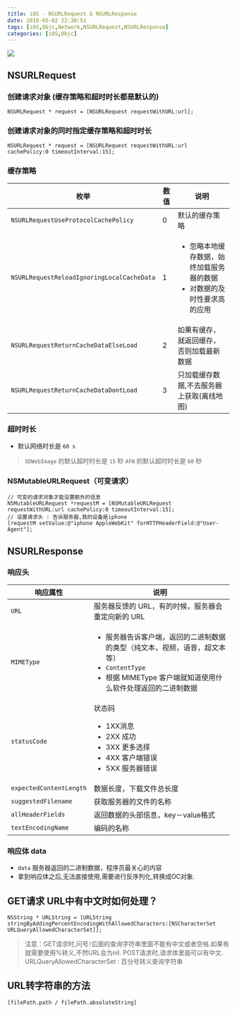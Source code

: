 ```yaml
---
title: iOS - NSURLRequest & NSURLResponse
date: 2018-05-02 22:30:51
tags: [iOS,Objc,Network,NSURLRequest,NSURLResponse]
categories: [iOS,Objc]
---
```

![](/images/network_http_commute.png)
## NSURLRequest
### 创建请求对象 (缓存策略和超时时长都是默认的)
``` Objc
NSURLRequest * request = [NSURLRequest requestWithURL:url];
```
  ### 创建请求对象的同时指定缓存策略和超时时长
``` Objc
NSURLRequest * request = [NSURLRequest requestWithURL:url cachePolicy:0 timeoutInterval:15];
```
### 缓存策略
| 枚举 | 数值 | 说明 |
| -- | -- | -- |
| `NSURLRequestUseProtocolCachePolicy` | 0 | 默认的缓存策略 |
| `NSURLRequestReloadIgnoringLocalCacheData` | 1 | <ul><li>忽略本地缓存数据，始终加载服务器的数据</li><li>对数据的及时性要求高的应用</li></ul> |
| `NSURLRequestReturnCacheDataElseLoad` | 2 | 如果有缓存，就返回缓存，否则加载最新数据 |
| `NSURLRequestReturnCacheDataDontLoad` | 3 | 只加载缓存数据,不去服务器上获取(离线地图) |

### 超时时长
- 默认网络时长是 `60 s`
> `SDWebImage` 的默认超时时长是 `15` 秒
> `AFN` 的默认超时时长是 `60` 秒


### NSMutableURLRequest（可变请求）
``` Objc
// 可变的请求对象才能设置额外的信息
NSMutableURLRequest *requestM = [NSMutableURLRequest requestWithURL:url cachePolicy:0 timeoutInterval:15];
// 设置请求头 : 告诉服务器,我的设备是iphone
[requestM setValue:@"iphone AppleWebKit" forHTTPHeaderField:@"User-Agent"];
```
## NSURLResponse
### 响应头
| 响应属性 | 说明 |
| -- | -- |
| `URL` | 服务器反馈的 URL，有的时候，服务器会重定向新的 URL |
| `MIMEType` | <ul><li>服务器告诉客户端，返回的二进制数据的类型（纯文本，视频，语音，超文本等）</li><li>`ContentType`</li><li>根据 MIMEType 客户端就知道使用什么软件处理返回的二进制数据</li></ul> |
| `statusCode` | 状态码<br /><ul><li>1XX消息</li><li>2XX 成功</li><li>3XX 更多选择</li><li>4XX 客户端错误</li><li>5XX 服务器错误</li></ul> |
| `expectedContentLength` | 数据长度，下载文件总长度 |
| `suggestedFilename` | 获取服务器的文件的名称 |
| `allHeaderFields ` | 返回数据的头部信息，key－value格式 |
| `textEncodingName ` | 编码的名称 |

### 响应体 data
- `data` 服务器返回的二进制数据，程序员最关心的内容
- 拿到响应体之后,无法直接使用,需要进行反序列化,转换成OC对象.


## GET请求 URL中有中文时如何处理？
``` Objc
NSString * URLString = [URLString stringByAddingPercentEncodingWithAllowedCharacters:[NSCharacterSet URLQueryAllowedCharacterSet]];
```
> 注意：GET请求时,问号`?`后面的查询字符串里面不能有中文或者空格.如果有就需要使用%转义,不然URL会为nil. POST请求时,请求体里面可以有中文.
> URLQueryAllowedCharacterSet : 百分号转义查询字符串

## URL转字符串的方法
``` objc
[filePath.path / filePath.absoluteString]
```
